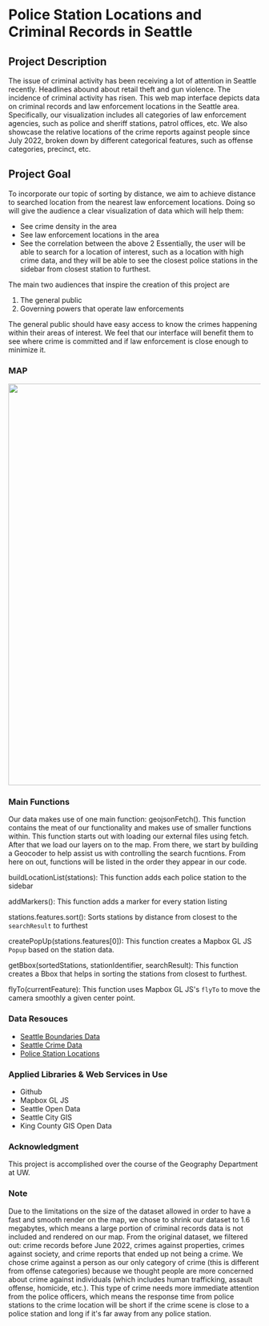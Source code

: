 # Police Station Locations and Criminal Records in Seattle

## Project Description
The issue of criminal activity has been receiving a lot of attention in Seattle recently. Headlines abound about retail theft and gun violence. The incidence of criminal activity has risen. This web map interface depicts data on criminal records and law enforcement locations in the Seattle area. Specifically, our visualization includes all categories of law enforcement agencies, such as police and sheriff stations, patrol offices, etc. We also showcase the relative locations of the crime reports against people since July 2022, broken down by different categorical features, such as offense categories, precinct, etc. 

## Project Goal
To incorporate our topic of sorting by distance, we aim to achieve distance to searched location from the nearest law enforcement locations. Doing so will give the audience a clear visualization of data which will help them: 
- See crime density in the area
- See law enforcement locations in the area
- See the correlation between the above 2
Essentially, the user will be able to search for a location of interest, such as a location with high crime data, and they will be able to see the closest police stations in the sidebar from closest station to furthest.

The main two audiences that inspire the creation of this project are
1. The general public
2. Governing powers that operate law enforcements

The general public should have easy access to know the crimes happening within their areas of interest. We feel that our interface will benefit them to see where crime is committed and if law enforcement is close enough to minimize it. 

### MAP

<img src="assets/ " width=800>

### Main Functions
Our data makes use of one main function: geojsonFetch(). This function contains the meat of our functionality and makes use of smaller functions within. This function starts out with loading our external files using fetch. After that we load our layers on to the map. From there, we start by building a Geocoder to help assist us with controlling the search fucntions. From here on out, functions will be listed in the order they appear in our code.

buildLocationList(stations):
    This function adds each police station to the sidebar
 
addMarkers():
    This function adds a marker for every station listing

stations.features.sort():
    Sorts stations by distance from closest to the `searchResult` to furthest

createPopUp(stations.features[0]):
    This function creates a Mapbox GL JS `Popup` based on the station data.

getBbox(sortedStations, stationIdentifier, searchResult): 
    This function creates a Bbox that helps in sorting the stations from closest to furthest.
    
flyTo(currentFeature):
    This function uses Mapbox GL JS's `flyTo` to move the camera smoothly
    a given center point.



### Data Resouces
- [Seattle Boundaries Data](https://github.com/seattleio/seattle-boundaries-data/blob/master/data/city-limits.geojson)
- [Seattle Crime Data](https://data.seattle.gov/Public-Safety/SPD-Crime-Data-2008-Present/tazs-3rd5)
- [Police Station Locations](https://gis-kingcounty.opendata.arcgis.com/datasets/kingcounty::police-station-locations-in-king-county-kcp-loc-point/about)

### Applied Libraries & Web Services in Use
- Github
- Mapbox GL JS
- Seattle Open Data
- Seattle City GIS
- King County GIS Open Data

### Acknowledgment
This project is accomplished over the course of the Geography Department at UW. 

### Note
Due to the limitations on the size of the dataset allowed in order to have a fast and smooth render on the map, we chose to shrink our dataset to 1.6 megabytes, which means a large portion of criminal records data is not included and rendered on our map. From the original dataset, we filtered out: crime records before June 2022, crimes against properties, crimes against society, and crime reports that ended up not being a crime. We chose crime against a person as our only category of crime (this is different from offense categories) because we thought people are more concerned about crime against individuals (which includes human trafficking, assault offense, homicide, etc.). This type of crime needs more immediate attention from the police officers, which means the response time from police stations to the crime location will be short if the crime scene is close to a police station and long if it's far away from any police station.

